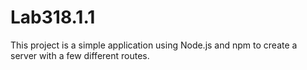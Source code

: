 # Lab318.1.1


This project is a simple application using Node.js and npm to create a server with a few different routes.

